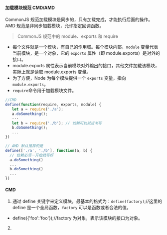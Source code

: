 #### 加载模块规范 CMD/AMD

CommonJS 规范加载模块是同步的，只有加载完成，才能执行后面的操作。
AMD 规范是非同步加载模块，允许指定回调函数。

> CommonJS 规范中的 module、exports 和 require

- 每个文件就是一个模块，有自己的作用域。每个模块内部，`module` 变量代表当前模块，是一个对象，它的 `exports` 属性（即 module.exports）是对外的接口。
- module.exports 属性表示当前模块对外输出的接口，其他文件加载该模块，实际上就是读取 module.exports 变量。
- 为了方便，Node 为每个模块提供一个 `exports` 变量，指向 `module.exports`。
- `require`命令用于加载模块文件。

```javascript
//CMD
define(function(require, exports, module) {
   let a = require('./a');
   a.doSomething();
   ···
   let b = require('./b'); // 依赖可以就近书写
   b.doSomething();
   ...
})

// AMD 默认推荐的是
define(['./a', './b'], function(a, b) {
  // 依赖必须一开始就写好
  a.doSomething()
  ...
  b.doSomething()
  ...
})
```

#### CMD

1. 通过 define 关键字来定义模块，最基本的格式为：`define(factory)`;//这里的 define 是一个全局函数，`factory` 可以是函数或者合法的值。

- define({'foo':'foo'});//factory 为对象，表示该模块的接口为对象。

2.
